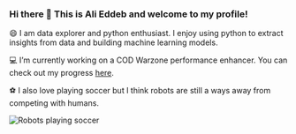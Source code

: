 ### Hi there 👋 This is Ali Eddeb and welcome to my profile!

😄 I am data explorer and python enthusiast. I enjoy using python to extract insights from data and building machine learning models.

:computer: I’m currently working on a COD Warzone performance enhancer. You can check out my progress <a href="https://github.com/aeddeb/Predicting-Warzone-Wins-Based-on-Player-Performance">here</a>.

:soccer: I also love playing soccer but I think robots are still a ways away from competing with humans.

![Robots playing soccer](https://media.giphy.com/media/NWlBEcDW5evFS/giphy.gif)



<!--
**aeddeb/aeddeb** is a ✨ _special_ ✨ repository because its `README.md` (this file) appears on your GitHub profile.

Here are some ideas to get you started:

- 🔭 I’m currently working on ...
- 🌱 I’m currently learning ...
- 👯 I’m looking to collaborate on ...
- 🤔 I’m looking for help with ...
- 💬 Ask me about ...
- 📫 How to reach me: ...
- 😄 Pronouns: ...
- ⚡ Fun fact: ...
-->
